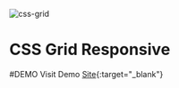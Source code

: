 ![css-grid](https://user-images.githubusercontent.com/31968847/195643179-7eb96742-a378-45d1-ad4b-93b3edc83ffe.png)
# CSS Grid Responsive
#DEMO
Visit Demo [Site](https://eyad-responsive.surge.sh){:target="_blank"}
